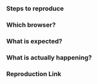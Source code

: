 <!--

Reporting a bug?
================

- Always search for your issue first. It may have already been answered, planned or fixed in some branch.
- Make sure to only create issues for the newest version.
- Create a declarative title and describe clearly the steps necessary to reproduce the issue. If an issue labeled "need repro" receives no further input from the issue author for more than 3 days, it will be closed.
- If you want to show your code please use [Codepen](http://codepen.io/pen/) or [JSFiddle](https://jsfiddle.net/). You could start with [this template](http://codepen.io/vue-material/pen/WGavBE).
- In case you found a solution by yourself, it could be helpful to explain how you fixed it.
- For bugs that involves build setups, you can create a reproduction repository with steps in the README.
- If your issue is resolved but still open, don’t hesitate to close it. In case you found a solution by yourself, it could be helpful to explain how you fixed it.

Have a feature request?
=======================

- Remove the template from below and provide thoughtful commentary.
- Answer those questions:
  - What will it allow you to do that you can't do today?
  - How will it make current work-arounds straightforward?
  - What potential bugs and edge cases does it help to avoid?

Do not create new features based on a problem that will only solve edge cases for your project. Remember that Vue Material aims to be lightweight and clean. :)
-->

<!-- BUG REPORT TEMPLATE -->

### Steps to reproduce
<!-- I installed this, created that, running those... ? -->

### Which browser?
<!-- Which versions of Vue, Vue Material, OS, browsers are affected? -->

### What is expected?
<!-- What do you think that could be the correct behaviour? -->

### What is actually happening?
<!-- Is there anything else we should know? -->

### Reproduction Link
<!-- If you want to show your code please use Codepen or JSFiddle. -->
<!-- You could start with this template: http://codepen.io/vue-material/pen/WGavBE. -->

